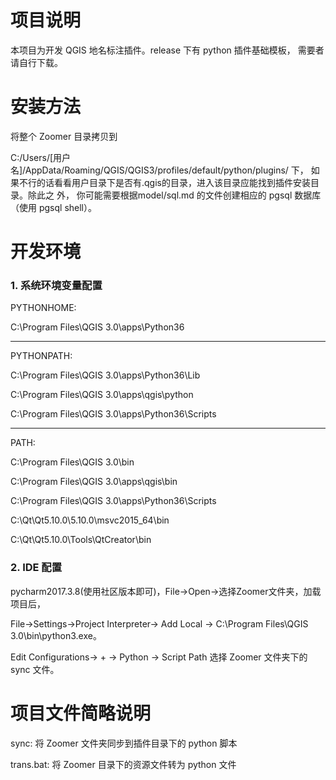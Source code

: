 # 项目说明
本项目为开发 QGIS 地名标注插件。release 下有 python 插件基础模板， 需要者请自行下载。

# 安装方法
将整个 Zoomer 目录拷贝到

C:/Users/[用户名]/AppData/Roaming/QGIS/QGIS3/profiles/default/python/plugins/ 下，
如果不行的话看看用户目录下是否有.qgis的目录，进入该目录应能找到插件安装目录。除此之
外， 你可能需要根据model/sql.md 的文件创建相应的 pgsql 数据库（使用 pgsql shell）。

# 开发环境
### 1. 系统环境变量配置

PYTHONHOME:

C:\Program Files\QGIS 3.0\apps\Python36

---------------------------------------------
PYTHONPATH:

C:\Program Files\QGIS 3.0\apps\Python36\Lib

C:\Program Files\QGIS 3.0\apps\qgis\python

C:\Program Files\QGIS 3.0\apps\Python36\Scripts

-----------------------------------------------
PATH:

C:\Program Files\QGIS 3.0\bin

C:\Program Files\QGIS 3.0\apps\qgis\bin

C:\Program Files\QGIS 3.0\apps\Python36\Scripts

C:\Qt\Qt5.10.0\5.10.0\msvc2015_64\bin

C:\Qt\Qt5.10.0\Tools\QtCreator\bin
### 2. IDE 配置
pycharm2017.3.8(使用社区版本即可)，File->Open->选择Zoomer文件夹，加载项目后，

File->Settings->Project Interpreter-> Add Local -> C:\Program Files\QGIS 3.0\bin\python3.exe。

Edit Configurations-> + -> Python -> Script Path 选择 Zoomer 文件夹下的 sync 文件。

# 项目文件简略说明

sync: 将 Zoomer 文件夹同步到插件目录下的 python 脚本

trans.bat: 将 Zoomer 目录下的资源文件转为 python 文件
